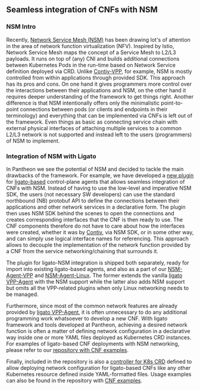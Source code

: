 Seamless integration of CNFs with NSM
-------------------------------------

### NSM Intro

Recently, [Network Service Mesh (NSM)][nsm] has been drawing lot's of attention in the area
of network function virtualization (NFV). Inspired by Istio, Network Service Mesh
maps the concept of a Service Mesh to L2/L3 payloads. It runs on top of (any) CNI
and builds additional connections between Kubernetes Pods in the run-time based on Network Service
definition deployed via CRD. Unlike [Contiv-VPP][contiv-vpp], for example, NSM is mostly controlled
from within applications through provided SDK. This approach has its pros and cons. On one hand
it gives programmers more control over the interactions between their applications and
NSM, on the other hand it requires deeper understanding of the framework to get things
right. Another difference is that NSM intentionally offers only the minimalistic
point-to-point connections between pods (or clients and endpoints in their terminology)
and everything that can be implemented via CNFs is left out of the framework. Even things
as basic as connecting service chain with external physical interfaces of attaching multiple
services to a common L2/L3 network is not supported and instead left to the users (programmers)
of NSM to implement.

### Integration of NSM with Ligato

In Pantheon we see the potential of NSM and decided to tackle the main drawbacks
of the framework. For example, we have developed a [new plugin][nsm-plugin] for
[ligato-based][ligato-vpp-agent] control-plane agents that allows seamless integration
of CNFs with NSM. Instead of having to use the low-level and imperative NSM SDK,
the users (not necessary SW developers) can use the standard northbound (NB) protobuf
API to define the connections between their applications and other network services
in a declarative form. The plugin then uses NSM SDK behind the scenes to open
the connections and creates corresponding interfaces that the CNF is then ready to use.
The CNF components therefore do not have to care about how the interfaces were created,
whether it was by [Contiv][contiv-vpp], via NSM SDK, or in some other way, and can simply
use logical interface names for referencing. This approach allows to decouple
the implementation of the network function provided by a CNF from the service
networking/chaining that surrounds it.

The plugin for ligato-NSM integration is shipped both separately, ready for import into
existing ligato-based agents, and also as a part of our [NSM-Agent-VPP][nsm-agent-vpp]
and [NSM-Agent-Linux][nsm-agent-linux]. The former extends the vanilla [ligato VPP-Agent][ligato-vpp-agent]
with the NSM support while the latter also adds NSM support but omits all the VPP-related plugins
when only Linux networking needs to be managed.

Furthermore, since most of the common network features are already provided by 
[ligato VPP-Agent][ligato-vpp-agent], it is often unnecessary to do any additional
programming work whatsoever to develop a new CNF. With ligato framework and tools
developed at Pantheon, achieving a desired network function is often a matter of defining
network configuration in a declarative way inside one or more YAML files deployed as
Kubernetes CRD instances. For examples of ligato-based CNF deployments with NSM networking,
please refer to our [repository with CNF examples][cnf-examples].

Finally, included in the repository is also a [controller for K8s CRD][cnf-crd]
defined to allow deploying network configuration for ligato-based CNFs like any other
Kubernetes resource defined inside YAML-formatted files. Usage examples can also be
found in the repository with [CNF examples][cnf-examples].

[contiv-vpp]: https://github.com/contiv/vpp
[nsm]: https://networkservicemesh.io
[ligato-vpp-agent]: https://github.com/ligato/vpp-agent/
[crd]: https://kubernetes.io/docs/concepts/extend-kubernetes/api-extension/custom-resources/
[nsm-plugin]: plugins/nsmplugin/nsmplugin.go
[cnf-crd]:  cmd/cnf-crd/main.go
[nsm-agent-vpp]: cmd/nsm-agent-vpp/main.go
[nsm-agent-linux]: cmd/nsm-agent-linux/main.go
[cnf-examples]: https://github.com/PantheonTechnologies/cnf-examples
